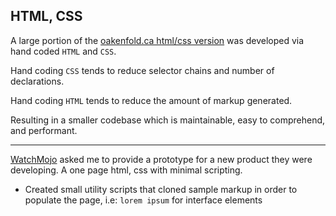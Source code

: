 ## HTML, CSS

A large portion of the [oakenfold.ca html/css version](//oakenfold.ca/version/html-css) was developed via hand coded `HTML` and `CSS`.

Hand coding `CSS` tends to reduce selector chains and number of declarations.

Hand coding `HTML` tends to reduce the amount of markup generated.

Resulting in a smaller codebase which is maintainable, easy to comprehend, and performant.

<hr class="hr-spacer" />

[WatchMojo](//watchmojo.com) asked me to provide a prototype for a new product they were developing. A one page html, css with minimal scripting.

- Created small utility scripts that cloned sample markup in order to populate the page, i.e: `lorem ipsum` for interface elements
